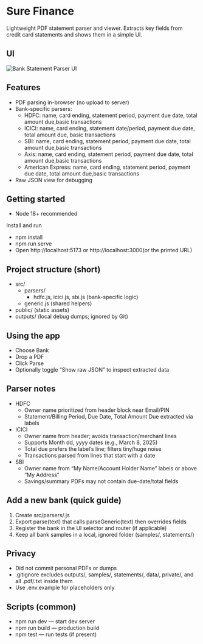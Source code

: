 # Sure Finance

Lightweight PDF statement parser and viewer. Extracts key fields from credit card statements and shows them in a simple UI.

## UI
![Bank Statement Parser UI](./assets/ui-screenshot.png)

<!-- Alternate: If you prefer to control display size, use this HTML tag instead:
<img src="./assets/ui-screenshot.png" alt="Bank Statement Parser UI" width="1000" />
-->

## Features
- PDF parsing in-browser (no upload to server)
- Bank-specific parsers:
  - HDFC: name, card ending, statement period, payment due date, total amount due,basic transactions
  - ICICI: name, card ending, statement date/period, payment due date, total amount due, basic transactions
  - SBI: name, card ending, statement period, payment due date, total amount due,basic transactions
  - Axis: name, card ending, statement period, payment due date, total amount due,basic transactions
  - American Express: name, card ending, statement period, payment due date, total amount due,basic transactions
- Raw JSON view for debugging

## Getting started
- Node 18+ recommended

Install and run
- npm install
- npm run serve
- Open http://localhost:5173 or http://localhost:3000(or the printed URL)



## Project structure (short)
- src/
  - parsers/
    - hdfc.js, icici.js, sbi.js (bank-specific logic)
  - generic.js (shared helpers)
- public/ (static assets)
- outputs/ (local debug dumps; ignored by Git)

## Using the app
- Choose Bank
- Drop a PDF
- Click Parse
- Optionally toggle “Show raw JSON” to inspect extracted data

## Parser notes
- HDFC
  - Owner name prioritized from header block near Email/PIN
  - Statement/Billing Period, Due Date, Total Amount Due extracted via labels
- ICICI
  - Owner name from header; avoids transaction/merchant lines
  - Supports Month dd, yyyy dates (e.g., March 8, 2025)
  - Total due prefers the label’s line; filters tiny/huge noise
  - Transactions parsed from lines that start with a date
- SBI
  - Owner name from “My Name/Account Holder Name” labels or above “My Address”
  - Savings/summary PDFs may not contain due-date/total fields

## Add a new bank (quick guide)
1. Create src/parsers/<bank>.js
2. Export parse<Bank>(text) that calls parseGeneric(text) then overrides fields
3. Register the bank in the UI selector and router (if applicable)
4. Keep all bank samples in a local, ignored folder (samples/, statements/)


## Privacy
- Did not commit personal PDFs or dumps
- .gitignore excludes outputs/, samples/, statements/, data/, private/, and all .pdf/.txt inside them
- Use .env.example for placeholders only

## Scripts (common)
- npm run dev — start dev server
- npm run build — production build
- npm test — run tests (if present)
